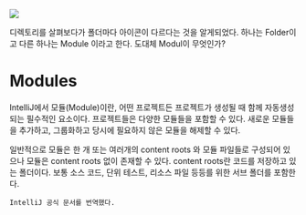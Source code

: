![](https://i.imgur.com/r1GX7Ah.png)

디렉토리를 살펴보다가 폴더마다 아이콘이 다르다는 것을 알게되었다. 하나는 Folder이고 다른 하나는 Module 이라고 한다. 도대체 Modul이 무엇인가? 

# Modules 

IntelliJ에서 모듈(Module)이란, 어떤 프로젝트든 프로젝트가 생성될 때 함께 자동생성되는 필수적인 요소이다. 프로젝트들은 다양한 모듈들을 포함할 수 있다. 새로운 모듈들을 추가하고, 그룹화하고 당시에 필요하지 않은 모듈을 해제할 수 있다.

일반적으로 모듈은 한 개 또는 여러개의 content roots 와 모듈 파일들로 구성되어 있으나 모듈은 content roots 없이 존재할 수 있다. content roots란 코드를 저장하고 있는 폴더이다. 보통 소스 코드, 단위 테스트, 리소스 파일 등등를 위한 서브 폴더를 포함한다.





`IntelliJ 공식 문서를 번역했다.`





